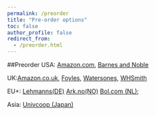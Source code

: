 ```yaml
---
permalink: /preorder
title: "Pre-order options"
toc: false
author_profile: false
redirect_from:
  - /preorder.html
---
```


##Preorder
 USA: [Amazon.com](https://www.amazon.com/Data-Analysis-Business-Economics-Policy-dp-1108716202/dp/1108716202/ref=mt_other?_encoding=UTF8&me=&qid=1592915211), [Barnes and Noble](https://www.barnesandnoble.com/w/data-analysis-for-business-economics-and-policy-g-bor-b-k-s/1137387367?ean=9781108716208)  

 UK:[Amazon.co.uk](https://www.amazon.co.uk/Data-Analysis-Business-Economics-Policy/dp/1108716202), [Foyles](https://www.foyles.co.uk/witem/business/data-analysis-for-business,gabor-bekes-gabor-kezdi-9781108716208), [Watersones](https://www.waterstones.com/book/data-analysis-for-business-economics-and-policy/gabor-bekes/gabor-kezdi/9781108716208), [WHSmith]()            

 EU+: [Lehmanns(DE)](https://www.lehmanns.de/shop/wirtschaft/52811591-9781108716208-data-analysis-for-business-economics-and-policy)  [Ark.no(NO)](https://www.ark.no/boker/Gabor-Bekes-Data-Analysis-for-Business-Economics-a-9781108483018)  [Bol.com (NL)](https://www.bol.com/nl/f/-/9300000005301765/); 

 Asia: [Univcoop (Japan)](https://yosho.univcoop.jp/BookShop/Book/Detail?icd=1031612061&isbn=978-1-108-71620-8)


